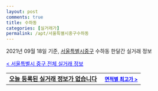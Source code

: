```yaml
---
layout: post
comments: true
title: 수하동
categories: [실거래가]
permalink: /apt/서울특별시중구수하동
---
```


2021년 09월 18일 기준, <a href="/apt/서울특별시중구">서울특별시중구</a> 수하동 한달간 실거래 정보

<a style="color: blue;" href="/apt/서울특별시중구">< 서울특별시 중구 전체 실거래 정보</a>
<!---- start ---->
<table>
  <tr>
    <td colspan="4" style="font-weight: bold;"><a href="/apt/서울특별시중구수하동{name_without_space}">오늘 등록된 실거래 정보가 없습니다</a> &nbsp;&nbsp;&nbsp; <a style="color: blue; font-size: smaller;" href="/apt/서울특별시중구수하동{name_without_space}">면적별 최고가 ></a></td>
  </tr>
    
</table>
<!---- end ---->
    